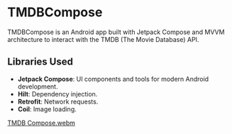 # TMDBCompose

TMDBCompose is an Android app built with Jetpack Compose and MVVM architecture to interact with the TMDB (The Movie Database) API.

## Libraries Used

- **Jetpack Compose**: UI components and tools for modern Android development.
- **Hilt**: Dependency injection.
- **Retrofit**: Network requests.
- **Coil**: Image loading.

[TMDB Compose.webm](https://github.com/user-attachments/assets/d686fb71-02f1-4e23-8846-d1070256f970)
